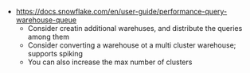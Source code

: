- https://docs.snowflake.com/en/user-guide/performance-query-warehouse-queue
	- Consider creatin additional warehuses, and distribute the queries among them
	- Consider converting a warehouse ot a multi cluster warehouse; supports spiking
	- You can also increase the max number of clusters